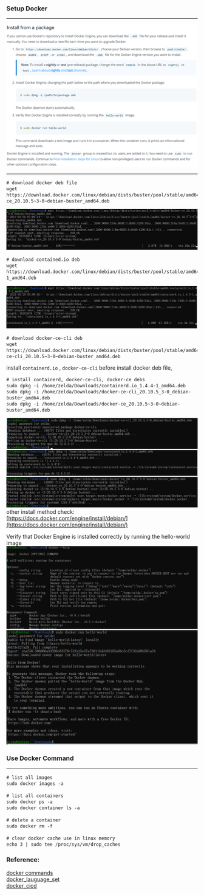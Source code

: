### Setup Docker
***

![install_docker](../../images/cicd/docker/install_docker.png)  

***    
```shell 
# download docker deb file
wget https://download.docker.com/linux/debian/dists/buster/pool/stable/amd64/docker-ce_20.10.5~3-0~debian-buster_amd64.deb
```
![download_docker_deb](../../images/cicd/docker/download_docker_deb.png)

```shell
# download contained.io deb  
wget https://download.docker.com/linux/debian/dists/buster/pool/stable/amd64/containerd.io_1.4.3-1_amd64.deb
```
![download_contained_io](../../images/cicd/docker/download_contained_io.png)

```shell
# download docker-ce-cli deb
wget https://download.docker.com/linux/debian/dists/buster/pool/stable/amd64/docker-ce-cli_20.10.5~3-0~debian-buster_amd64.deb
```

install `containerd.io` , `docker-ce-cli` before install docker deb file, 
```shell
# install containerd, docker-ce-cli, docker-ce debs
sudo dpkg -i /home/zelda/Downloads/containerd.io_1.4.4-1_amd64.deb
sudo dpkg -i /home/zelda/Downloads/docker-ce-cli_20.10.5_3-0_debian-buster_amd64.deb
sudo dpkg -i /home/zelda/Downloads/docker-ce_20.10.5~3-0~debian-buster_amd64.deb
```

![install_docker_ce_cli](../../images/cicd/docker/install_docker_ce_cli.png)
![install_contained_io](../../images/cicd/docker/install_contained_io.png)
![install_docker_ce](../../images/cicd/docker/install_docker_ce.png)
other install method check:  
[https://docs.docker.com/engine/install/debian/](https://docs.docker.com/engine/install/debian/)  

Verify that Docker Engine is installed correctly by running the hello-world image  
![check_docker_cmd](../../images/cicd/docker/check_docker_cmd.png)
![run_docker_hello_world](../../images/cicd/docker/run_docker_hello_world.png)  

### Use Docker Command
***
```shell
# list all images
sudo docker images -a

# list all containers
sudo docker ps -a
sudo docker container ls -a

# delete a container
sudo docker rm -f 

# clear docker cache use in linux memory
echo 3 | sudo tee /proc/sys/vm/drop_caches
```

### Reference:    
[docker commands](https://docs.docker.com/engine/reference/run/)  
[docker_lauguage_set](https://docs.docker.com/language/)  
[docker_cicd](https://docs.docker.com/ci-cd/best-practices/)  